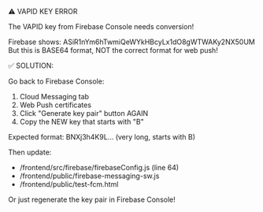 ⚠️ VAPID KEY ERROR

The VAPID key from Firebase Console needs conversion!

Firebase shows: ASiR1nYm6hTwmiQeWYkHBcyLx1dO8gWTWAKy2NX50UM
But this is BASE64 format, NOT the correct format for web push!

✅ SOLUTION:

Go back to Firebase Console:
1. Cloud Messaging tab
2. Web Push certificates
3. Click "Generate key pair" button AGAIN
4. Copy the NEW key that starts with "B"

Expected format: BNXj3h4K9L... (very long, starts with B)

Then update:
- /frontend/src/firebase/firebaseConfig.js (line 64)
- /frontend/public/firebase-messaging-sw.js
- /frontend/public/test-fcm.html

Or just regenerate the key pair in Firebase Console!
